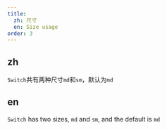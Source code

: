 ```yaml
---
title:
  zh: 尺寸
  en: Size usage
order: 3
---
```


## zh

`Switch`共有两种尺寸`md`和`sm`，默认为`md`

## en

`Switch` has two sizes, `md` and `sm`, and the default is `md`
